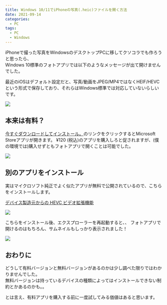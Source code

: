 ```yaml
---
title: Windows 10/11でiPhoneの写真(.heic)ファイルを開く方法
date: 2021-09-14
categories:
  - PC
tags:
  - PC
  - Windows
---
```

iPhoneで撮った写真をWindowsのデスクトップPCに移してクソコラでも作ろうと思ったら、  
Windows 10標準のフォトアプリでは以下のようなメッセージが出て開けませんでした。

最近のiOSはデフォルト設定だと、写真/動画をJPEG/MP4ではなくHEIF/HEVCという形式で保存しており、それらはWindows標準では対応していないらしいです。

<img src="https://old.hyrorre.com/wp-content/uploads/2021/09/image.png" class="shadow">

<!--more-->

## 本来は有料？
[今すぐダウンロードしてインストール。](https://www.microsoft.com/store/productId/9NMZLZ57R3T7)のリンクをクリックするとMicrosoft Storeアプリが開きます。
¥120 (税込)のアプリを購入しろと促されますが、(僕の環境では)購入せずともフォトアプリで開くことは可能でした。

<img src="https://old.hyrorre.com/wp-content/uploads/2021/09/image-1.png" class="shadow">

## 別のアプリをインストール
実はマイクロソフト純正でよく似たアプリが無料で公開されているので、こちらをインストールします。

[デバイス製造元からの HEVC ビデオ拡張機能](https://www.microsoft.com/store/productId/9N4WGH0Z6VHQ)

<img src="https://old.hyrorre.com/wp-content/uploads/2021/09/image-3.png" class="shadow mb-4">

こちらをインストール後、エクスプローラーを再起動すると、、
フォトアプリで開けるのはもちろん、サムネイルもしっかり表示されました！

<img src="https://old.hyrorre.com/wp-content/uploads/2021/09/image-4.jpg" class="shadow mb-4">

## おわりに
どうして有料バージョンと無料バージョンがあるのかは少し調べた限りではわかりませんでした。  
無料バージョンは持っているデバイスの種類によってはインストールできない制約とかあるのかも。。

とは言え、有料アプリを購入する前に一度試してみる価値はあると思います。
